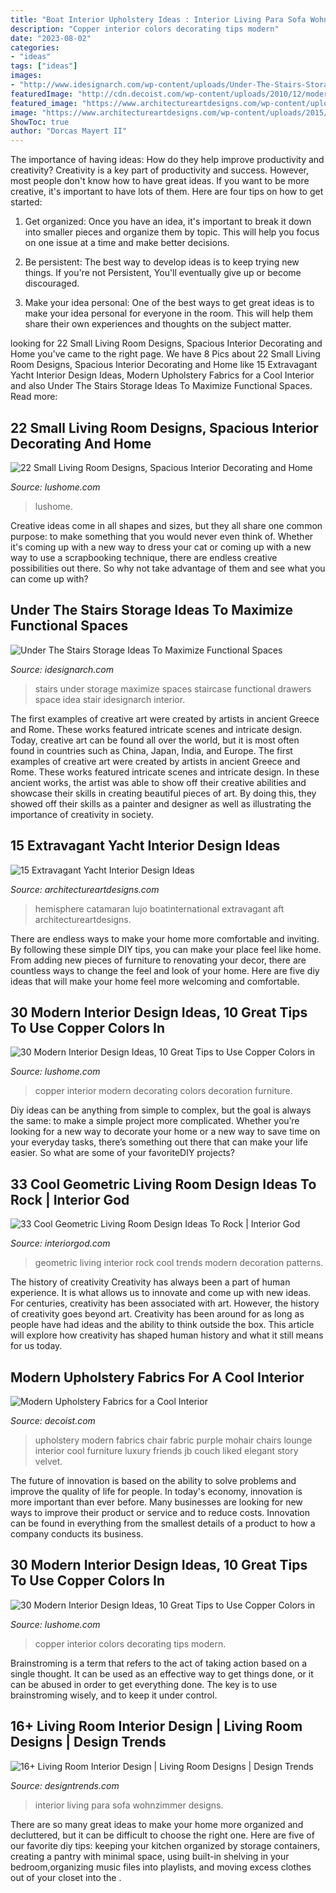 ```yaml
---
title: "Boat Interior Upholstery Ideas : Interior Living Para Sofa Wohnzimmer Designs"
description: "Copper interior colors decorating tips modern"
date: "2023-08-02"
categories:
- "ideas"
tags: ["ideas"]
images:
- "http://www.idesignarch.com/wp-content/uploads/Under-The-Stairs-Storage-Ideas_6.jpg"
featuredImage: "http://cdn.decoist.com/wp-content/uploads/2010/12/modern-upholstery-fabrics-4.jpg"
featured_image: "https://www.architectureartdesigns.com/wp-content/uploads/2015/06/533.jpg"
image: "https://www.architectureartdesigns.com/wp-content/uploads/2015/06/533.jpg"
ShowToc: true
author: "Dorcas Mayert II"
---
```



The importance of having ideas: How do they help improve productivity and creativity?
Creativity is a key part of productivity and success. However, most people don't know how to have great ideas. If you want to be more creative, it's important to have lots of them. Here are four tips on how to get started:
1. Get organized: Once you have an idea, it's important to break it down into smaller pieces and organize them by topic. This will help you focus on one issue at a time and make better decisions.

2. Be persistent: The best way to develop ideas is to keep trying new things. If you're not Persistent, You'll eventually give up or become discouraged.

3. Make your idea personal: One of the best ways to get great ideas is to make your idea personal for everyone in the room. This will help them share their own experiences and thoughts on the subject matter.

	

		
looking for 22 Small Living Room Designs, Spacious Interior Decorating and Home you've came to the right page. We have 8 Pics about 22 Small Living Room Designs, Spacious Interior Decorating and Home like 15 Extravagant Yacht Interior Design Ideas, Modern Upholstery Fabrics for a Cool Interior and also Under The Stairs Storage Ideas To Maximize Functional Spaces. Read more:
		
    
## 22 Small Living Room Designs, Spacious Interior Decorating And Home

<img loading=lazy src="https://www.lushome.com/wp-content/uploads/2014/04/small-living-room-designs-interior-decorating-ideas-13.jpg" onerror="this.onerror=null;this.src='https://tse3.mm.bing.net/th?id=OIP.ksedovhM0BE1vXrOkKO6XQHaFl&amp;pid=15.1';" alt="22 Small Living Room Designs, Spacious Interior Decorating and Home">

_Source: lushome.com_

>lushome. 

	

Creative ideas come in all shapes and sizes, but they all share one common purpose: to make something that you would never even think of. Whether it's coming up with a new way to dress your cat or coming up with a new way to use a scrapbooking technique, there are endless creative possibilities out there. So why not take advantage of them and see what you can come up with?

    
## Under The Stairs Storage Ideas To Maximize Functional Spaces

<img loading=lazy src="http://www.idesignarch.com/wp-content/uploads/Under-The-Stairs-Storage-Ideas_6.jpg" onerror="this.onerror=null;this.src='https://tse3.mm.bing.net/th?id=OIP.kOSKvDBCNMqU_jttwc9fUwHaK0&amp;pid=15.1';" alt="Under The Stairs Storage Ideas To Maximize Functional Spaces">

_Source: idesignarch.com_

>stairs under storage maximize spaces staircase functional drawers space idea stair idesignarch interior. 

	

The first examples of creative art were created by artists in ancient Greece and Rome. These works featured intricate scenes and intricate design. Today, creative art can be found all over the world, but it is most often found in countries such as China, Japan, India, and Europe.
The first examples of creative art were created by artists in ancient Greece and Rome. These works featured intricate scenes and intricate design. In these ancient works, the artist was able to show off their creative abilities and showcase their skills in creating beautiful pieces of art. By doing this, they showed off their skills as a painter and designer as well as illustrating the importance of creativity in society.

    
## 15 Extravagant Yacht Interior Design Ideas

<img loading=lazy src="https://www.architectureartdesigns.com/wp-content/uploads/2015/06/533.jpg" onerror="this.onerror=null;this.src='https://tse3.mm.bing.net/th?id=OIP.rQ44d_lo_K7QP1KcTFcSYQHaE7&amp;pid=15.1';" alt="15 Extravagant Yacht Interior Design Ideas">

_Source: architectureartdesigns.com_

>hemisphere catamaran lujo boatinternational extravagant aft architectureartdesigns. 

	

There are endless ways to make your home more comfortable and inviting. By following these simple DIY tips, you can make your place feel like home. From adding new pieces of furniture to renovating your decor, there are countless ways to change the feel and look of your home. Here are five diy ideas that will make your home feel more welcoming and comfortable.

    
## 30 Modern Interior Design Ideas, 10 Great Tips To Use Copper Colors In

<img loading=lazy src="http://www.lushome.com/wp-content/uploads/2015/01/copper-wall-decoration-ideas-3.jpg" onerror="this.onerror=null;this.src='https://tse1.mm.bing.net/th?id=OIP.fh4tNJ_M0fOe6rb4wE4uXQAAAA&amp;pid=15.1';" alt="30 Modern Interior Design Ideas, 10 Great Tips to Use Copper Colors in">

_Source: lushome.com_

>copper interior modern decorating colors decoration furniture. 

	

Diy ideas can be anything from simple to complex, but the goal is always the same: to make a simple project more complicated. Whether you’re looking for a new way to decorate your home or a new way to save time on your everyday tasks, there’s something out there that can make your life easier. So what are some of your favoriteDIY projects?

    
## 33 Cool Geometric Living Room Design Ideas To Rock | Interior God

<img loading=lazy src="http://interiorgod.com/wp-content/uploads/2016/05/amazing-geometric-living-room.jpg" onerror="this.onerror=null;this.src='https://tse3.mm.bing.net/th?id=OIP.RG-eZHlpNA11w-eIML-sAwHaLf&amp;pid=15.1';" alt="33 Cool Geometric Living Room Design Ideas To Rock | Interior God">

_Source: interiorgod.com_

>geometric living interior rock cool trends modern decoration patterns. 

	

The history of creativity
Creativity has always been a part of human experience. It is what allows us to innovate and come up with new ideas. For centuries, creativity has been associated with art. However, the history of creativity goes beyond art. Creativity has been around for as long as people have had ideas and the ability to think outside the box. This article will explore how creativity has shaped human history and what it still means for us today.

    
## Modern Upholstery Fabrics For A Cool Interior

<img loading=lazy src="http://cdn.decoist.com/wp-content/uploads/2010/12/modern-upholstery-fabrics-4.jpg" onerror="this.onerror=null;this.src='https://tse3.mm.bing.net/th?id=OIP.ymbceaCS3hgZ_iJQlOtCDgHaHa&amp;pid=15.1';" alt="Modern Upholstery Fabrics for a Cool Interior">

_Source: decoist.com_

>upholstery modern fabrics chair fabric purple mohair chairs lounge interior cool furniture luxury friends jb couch liked elegant story velvet. 

	

The future of innovation is based on the ability to solve problems and improve the quality of life for people. In today's economy, innovation is more important than ever before. Many businesses are looking for new ways to improve their product or service and to reduce costs. Innovation can be found in everything from the smallest details of a product to how a company conducts its business.

    
## 30 Modern Interior Design Ideas, 10 Great Tips To Use Copper Colors In

<img loading=lazy src="https://www.lushome.com/wp-content/uploads/2015/01/copper-lighting-fixtures-lamps-4.jpg" onerror="this.onerror=null;this.src='https://tse4.mm.bing.net/th?id=OIP.UCNYevTLWL5SC23FW7un0wHaJl&amp;pid=15.1';" alt="30 Modern Interior Design Ideas, 10 Great Tips to Use Copper Colors in">

_Source: lushome.com_

>copper interior colors decorating tips modern. 

	

Brainstroming is a term that refers to the act of taking action based on a single thought. It can be used as an effective way to get things done, or it can be abused in order to get everything done. The key is to use brainstroming wisely, and to keep it under control.

    
## 16+ Living Room Interior Design | Living Room Designs | Design Trends

<img loading=lazy src="https://images.designtrends.com/wp-content/uploads/2015/10/06134034/Color-Living-Room-Interior-Design.jpg" onerror="this.onerror=null;this.src='https://tse2.mm.bing.net/th?id=OIP.yAow8t6QkPzoBeP13gMsugHaLg&amp;pid=15.1';" alt="16+ Living Room Interior Design | Living Room Designs | Design Trends">

_Source: designtrends.com_

>interior living para sofa wohnzimmer designs. 

	

There are so many great ideas to make your home more organized and decluttered, but it can be difficult to choose the right one. Here are five of our favorite diy tips: keeping your kitchen organized by storage containers, creating a pantry with minimal space, using built-in shelving in your bedroom,organizing music files into playlists, and moving excess clothes out of your closet into the .

